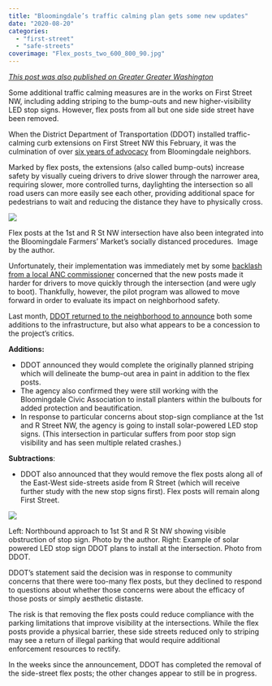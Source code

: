 ```yaml
---
title: "Bloomingdale’s traffic calming plan gets some new updates"
date: "2020-08-20"
categories: 
  - "first-street"
  - "safe-streets"
coverimage: "Flex_posts_two_600_800_90.jpg"
---
```


_[This post was also published on Greater Greater Washington](https://ggwash.org/view/78798/bloomdales-traffic-calming-plan-gets-some-new-updates)_

Some additional traffic calming measures are in the works on First Street NW, including adding striping to the bump-outs and new higher-visibility LED stop signs. However, flex posts from all but one side side street have been removed.

When the District Department of Transportation (DDOT) installed traffic-calming curb extensions on First Street NW this February, it was the culmination of over [six years of advocacy](https://ggwash.org/view/74076/curb-extensions-are-finally-coming-to-bloomingdale) from Bloomingdale neighbors.

Marked by flex posts, the extensions (also called bump-outs) increase safety by visually cueing drivers to drive slower through the narrower area, requiring slower, more controlled turns, daylighting the intersection so all road users can more easily see each other, providing additional space for pedestrians to wait and reducing the distance they have to physically cross.

[![](/images/Flex_posts_two_600_800_90.jpg)](https://ggwash.org/images/made/images/posts/_resized/Flex_posts_two_1200_1599_90.jpg)

Flex posts at the 1st and R St NW intersection have also been integrated into the Bloomingdale Farmers’ Market’s socially distanced procedures.  Image by the author.

Unfortunately, their implementation was immediately met by some [backlash from a local ANC commissioner](https://ggwash.org/view/76190/bloomingdale-bumpouts-first-street-nw-ddot) concerned that the new posts made it harder for drivers to move quickly through the intersection (and were ugly to boot). Thankfully, however, the pilot program was allowed to move forward in order to evaluate its impact on neighborhood safety.

Last month, [DDOT returned to the neighborhood to announce](https://bloomingdaleneighborhood.blogspot.com/2020/07/ddot-1st-street-nw-traffic-calming.html) both some additions to the infrastructure, but also what appears to be a concession to the project’s critics.

**Additions:**

- DDOT announced they would complete the originally planned striping which will delineate the bump-out area in paint in addition to the flex posts.
- The agency also confirmed they were still working with the Bloomingdale Civic Association to install planters within the bulbouts for added protection and beautification.
- In response to particular concerns about stop-sign compliance at the 1st and R Street NW, the agency is going to install solar-powered LED stop signs. (This intersection in particular suffers from poor stop sign visibility and has seen multiple related crashes.)

**Subtractions**:

- DDOT also announced that they would remove the flex posts along all of the East-West side-streets aside from R Street (which will receive further study with the new stop signs first). Flex posts will remain along First Street.

[![](/images/traffic_signage_800_364_90.jpg)](https://ggwash.org/images/made/images/posts/_resized/traffic_signage_1105_503_90.jpg)

Left: Northbound approach to 1st St and R St NW showing visible obstruction of stop sign. Photo by the author. Right: Example of solar powered LED stop sign DDOT plans to install at the intersection. Photo from DDOT.

DDOT’s statement said the decision was in response to community concerns that there were too-many flex posts, but they declined to respond to questions about whether those concerns were about the efficacy of those posts or simply aesthetic distaste.

The risk is that removing the flex posts could reduce compliance with the parking limitations that improve visibility at the intersections. While the flex posts provide a physical barrier, these side streets reduced only to striping may see a return of illegal parking that would require additional enforcement resources to rectify.

In the weeks since the announcement, DDOT has completed the removal of the side-street flex posts; the other changes appear to still be in progress.
